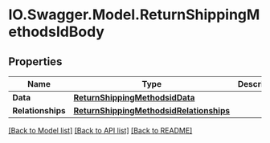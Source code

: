 # IO.Swagger.Model.ReturnShippingMethodsIdBody
## Properties

Name | Type | Description | Notes
------------ | ------------- | ------------- | -------------
**Data** | [**ReturnShippingMethodsidData**](ReturnShippingMethodsidData.md) |  | [optional] 
**Relationships** | [**ReturnShippingMethodsidRelationships**](ReturnShippingMethodsidRelationships.md) |  | [optional] 

[[Back to Model list]](../README.md#documentation-for-models) [[Back to API list]](../README.md#documentation-for-api-endpoints) [[Back to README]](../README.md)

